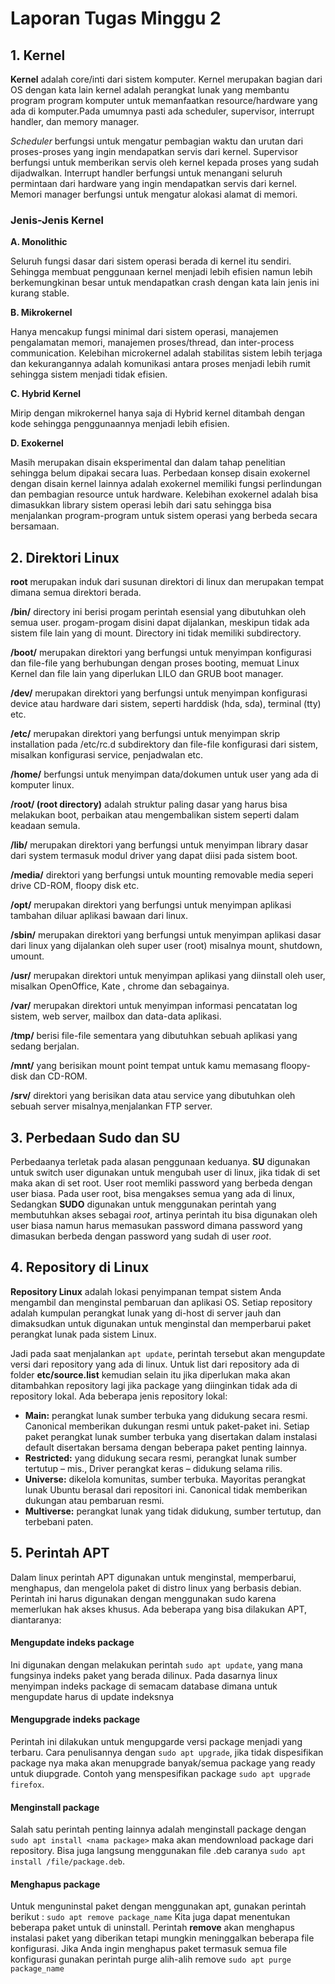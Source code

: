 # Laporan Tugas Minggu 2

## 1. Kernel
**Kernel** adalah core/inti dari sistem komputer. Kernel merupakan bagian dari OS dengan kata lain kernel adalah perangkat lunak yang membantu program program komputer untuk memanfaatkan resource/hardware yang ada di komputer.Pada umumnya pasti ada scheduler, supervisor, interrupt handler, dan memory manager.

*Scheduler* berfungsi untuk mengatur pembagian waktu dan urutan dari proses-proses yang ingin mendapatkan servis dari kernel. Supervisor berfungsi untuk memberikan servis oleh kernel kepada proses yang sudah dijadwalkan. Interrupt handler berfungsi untuk menangani seluruh permintaan dari hardware yang ingin mendapatkan servis dari kernel. Memori manager berfungsi untuk mengatur alokasi alamat di memori.

### Jenis-Jenis Kernel
**A. Monolithic**

Seluruh fungsi dasar dari sistem operasi berada di kernel itu sendiri. Sehingga membuat penggunaan kernel menjadi lebih efisien namun lebih berkemungkinan besar untuk mendapatkan crash dengan kata lain jenis ini kurang stable.

**B. Mikrokernel**

Hanya mencakup fungsi minimal dari sistem operasi, manajemen pengalamatan memori, manajemen proses/thread, dan inter-process communication.  Kelebihan microkernel adalah stabilitas sistem lebih terjaga dan kekurangannya adalah komunikasi antara proses menjadi lebih rumit sehingga sistem menjadi tidak efisien.

**C. Hybrid Kernel**

Mirip dengan mikrokernel hanya saja di Hybrid kernel ditambah dengan kode sehingga penggunaannya menjadi lebih efisien.

**D. Exokernel**

Masih merupakan disain eksperimental dan dalam tahap penelitian sehingga belum dipakai secara luas. Perbedaan konsep disain exokernel dengan disain kernel lainnya adalah exokernel memiliki fungsi perlindungan dan pembagian resource untuk hardware. Kelebihan exokernel adalah bisa dimasukkan library sistem operasi lebih dari satu sehingga bisa menjalankan program-program untuk sistem operasi yang berbeda secara bersamaan.

## 2. Direktori Linux
**root** merupakan induk dari susunan direktori di linux dan merupakan tempat dimana semua direktori berada.

**/bin/** directory ini berisi progam perintah esensial yang dibutuhkan oleh semua user. progam-progam disini dapat dijalankan, meskipun tidak ada sistem file lain yang di mount. Directory ini tidak memiliki subdirectory.

**/boot/** merupakan direktori yang berfungsi untuk menyimpan konfigurasi dan file-file yang berhubungan dengan proses booting, memuat Linux Kernel dan file lain yang diperlukan LILO dan GRUB boot manager.

**/dev/** merupakan direktori yang berfungsi untuk menyimpan konfigurasi device atau hardware dari sistem, seperti harddisk (hda, sda), terminal (tty) etc.

**/etc/** merupakan direktori yang berfungsi untuk menyimpan skrip installation pada /etc/rc.d subdirektory dan file-file konfigurasi dari sistem, misalkan konfigurasi service, penjadwalan etc.

**/home/** berfungsi untuk menyimpan data/dokumen untuk user yang ada di komputer linux.

**/root/ (root directory)** adalah struktur paling dasar yang harus bisa melakukan boot, perbaikan atau mengembalikan sistem seperti dalam keadaan semula.

**/lib/** merupakan direktori yang berfungsi untuk menyimpan library dasar dari system termasuk modul driver yang dapat diisi pada sistem boot.

**/media/** direktori yang berfungsi untuk mounting removable media seperi drive CD-ROM, floopy disk etc.

**/opt/** merupakan direktori yang berfungsi untuk menyimpan aplikasi tambahan diluar aplikasi bawaan dari linux.

**/sbin/** merupakan direktori yang berfungsi untuk menyimpan aplikasi dasar dari linux yang dijalankan oleh super user (root) misalnya mount, shutdown, umount.

**/usr/** merupakan direktori untuk menyimpan aplikasi yang diinstall oleh user, misalkan OpenOffice, Kate , chrome dan sebagainya.

**/var/** merupakan direktori untuk menyimpan informasi pencatatan log sistem, web server, mailbox dan data-data aplikasi.

**/tmp/** berisi file-file sementara yang dibutuhkan sebuah aplikasi yang sedang berjalan.

**/mnt/** yang berisikan mount point tempat untuk kamu memasang floopy-disk dan CD-ROM.

**/srv/** direktori yang berisikan data atau service yang dibutuhkan oleh sebuah server misalnya,menjalankan FTP server.

## 3. Perbedaan Sudo dan SU
Perbedaanya terletak pada alasan penggunaan keduanya. **SU** digunakan untuk switch user digunakan untuk mengubah user di linux, jika tidak di set maka akan di set root. User root memliki password yang berbeda dengan user biasa. Pada user root, bisa mengakses semua yang ada di linux, Sedangkan **SUDO** digunakan untuk menggunakan perintah yang membutuhkan akses sebagai *root*, artinya perintah itu bisa digunakan oleh user biasa namun harus memasukan password dimana password yang dimasukan berbeda dengan password yang sudah di user *root*.

## 4. Repository di Linux
**Repository Linux** adalah lokasi penyimpanan tempat sistem Anda mengambil dan menginstal pembaruan dan aplikasi OS. Setiap repository adalah kumpulan perangkat lunak yang di-host di server jauh dan dimaksudkan untuk digunakan untuk menginstal dan memperbarui paket perangkat lunak pada sistem Linux.

Jadi pada saat menjalankan ```apt update```, perintah tersebut akan mengupdate versi dari repository yang ada di linux. Untuk list dari repository ada di folder **etc/source.list** kemudian selain itu jika diperlukan maka akan ditambahkan repository lagi jika package yang diinginkan tidak ada di repository lokal. Ada beberapa jenis repository lokal:

- **Main:** perangkat lunak sumber terbuka yang didukung secara resmi. Canonical memberikan dukungan resmi untuk paket-paket ini. Setiap paket perangkat lunak sumber terbuka yang disertakan dalam instalasi default disertakan bersama dengan beberapa paket penting lainnya.
- **Restricted:** yang didukung secara resmi, perangkat lunak sumber tertutup – mis., Driver perangkat keras – didukung selama rilis.
- **Universe:** dikelola komunitas, sumber terbuka. Mayoritas perangkat lunak Ubuntu berasal dari repositori ini. Canonical tidak memberikan dukungan atau pembaruan resmi.
- **Multiverse:** perangkat lunak yang tidak didukung, sumber tertutup, dan terbebani paten.

## 5. Perintah APT
Dalam linux perintah APT digunakan untuk menginstal, memperbarui, menghapus, dan mengelola paket di distro linux yang berbasis debian. Perintah ini harus digunakan dengan menggunakan sudo karena memerlukan hak akses khusus. Ada beberapa yang bisa dilakukan APT, diantaranya:

#### **Mengupdate indeks package**

Ini digunakan dengan melakukan perintah ```sudo apt update```, yang mana fungsinya indeks paket yang berada dilinux. Pada dasarnya linux menyimpan indeks package di semacam database dimana untuk mengupdate harus di update indeksnya

#### **Mengupgrade indeks package**

Perintah ini dilakukan untuk mengupgarde versi package menjadi yang terbaru. Cara penulisannya dengan ```sudo apt upgrade```, jika tidak dispesifikan package nya maka akan menupgrade banyak/semua package yang ready untuk diupgrade. Contoh yang menspesifikan package ```sudo apt upgrade firefox```.

#### **Menginstall package** 

Salah satu perintah penting lainnya adalah menginstall package dengan ```sudo apt install <nama package>``` maka akan mendownload package dari repository. Bisa juga langsung menggunakan file .deb caranya ```sudo apt install /file/package.deb```.

#### **Menghapus package**

Untuk menguninstal paket dengan menggunakan apt, gunakan perintah berikut : ```sudo apt remove package_name``` Kita juga dapat menentukan beberapa paket untuk di uninstall. Perintah **remove** akan menghapus instalasi paket yang diberikan tetapi mungkin meninggalkan beberapa file konfigurasi. Jika Anda ingin menghapus paket termasuk semua file konfigurasi gunakan perintah purge alih-alih remove ```sudo apt purge package_name```
